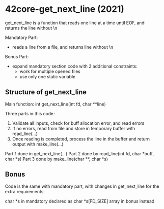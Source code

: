 # 42core-get_next_line (2021)

get_next_line is a function that reads one line at a time until EOF, and returns the line without \n

Mandatory Part:
- reads a line from a file, and returns line without \n

Bonus Part:
- expand mandatory section code with 2 additional constraints:
  - work for multiple opened files
  - use only one static variable 

Structure of get_next_line
----------------------------------------------------
Main function: 
int  get_next_line(int fd, char **line)

Three parts in this code-
1. Validate all inputs, check for buff allocation error, and read errors
2. If no errors, read from file and store in temporary buffer with read_line(...)
3. Once reading is completed, process the line in the buffer and return output with make_line(...)

Part 1 done in get_next_line(...)
Part 2 done by read_line(int fd, char \*buff, char \*s)
Part 3 done by make_line(char **, char \*s)

Bonus
----------------------------------------------------
Code is the same with mandatory part, with changes in get_next_line for the extra requirements:

char \*s in mandatory declared as char \*s[FD_SIZE] array in bonus instead
